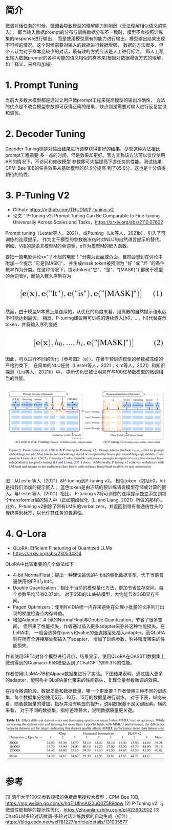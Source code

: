 # 简介

微调对话任务的时候，微调会导致模型的理解能力别削弱（无法理解相似语义的输入），
即当输入数据prompt的分布与训练数据分布不一致时，模型不会按照训练集的response进行输出，
而是使用模型原有的能力进行输出，模型输出结果出现不可控的情况。这个时候需要对输入的数据进行数据增强，
数据的方法很多，但个人认为对于样本比较少的对话，最有效的方式应该是人工进行标注，
即人工写出输入数据prompt的各种可能的语义相似的样本来(根据对数据增强方式的理解，如：释义、采样和加噪)


# 1. Prompt Tuning

当前大多数大模型都是通过让用户做prompt工程来提高模型的输出准确性，
方法的优点是不改变模型参数即可获得正确的结果，缺点则是需要对输入进行反复尝试和调优。

# 2. Decoder Tuning

Decoder Tuning则是对输出结果进行调整获得更好的结果，尽管这种方法相比prompt工程需要
多一点的时间，但是效果却更好。官方宣称该方法可以仅仅使用API的情况下，不访问和修改模型
参数即可大幅提高下游任务的性能。测试结果CPM-Bee 10B的任务效果从基础模型的61.9分提高
到了85.6分，这也是十分值得期待的特性。

# 3. P-Tuning V2

- Github: https://github.com/THUDM/P-tuning-v2
- 论文：P-Tuning v2: Prompt Tuning Can Be Comparable to Fine-tuning Universally
       Across Scales and Tasks，https://arxiv.org/abs/2110.07602

Prompt tuning（Lester等人，2021），或Ptuning（Liu等人，2021b），引入了可训练的连续提示，
作为主干模型的参数被冻结时对NLU的自然语言提示的替代。例如，V指的是语言模型M的单词表，e作为模型M的嵌入函数。

要把一篇电影评论x="了不起的电影！"分类为正面或负面，自然会想到在评论中附加一个提示 "它是[MASK]"，
并生成mask token被预测为 "好 "或 "坏 "的条件概率作为分类。在这种情况下，提示token{"它"、"是"、"[MASK]"}
都属于模型的单词表V，而输入嵌入序列将为

![](.01_概述_images/p-tuning公式1.png)

然而，由于模型M本质上是连续的，从优化的角度来看，用离散的自然提示语永远不可能达到最优。
相反，P-tuning建议用可训练的连续嵌入[h0，...，hi]代替提示token，并将输入序列变成

![](.01_概述_images/p-tuning公式2.png)

因此，可以进行不同的优化（参考图2（a））。在骨干预训练模型的参数被冻结的严格约束下，
在简单的NLU任务（Lester等人，2021；Kim等人，2021）和知识探测（Liu等人，2021b）中，
提示优化已被证明具有与100亿参数模型的微调相当的性能。

![](.01_概述_images/ptuning_v2.png)

图：从Lester等人（2021）&P-tuning到P-tuning v2。 橙色token（包括h0，hi）是指我们添加的提示嵌入；
蓝色token是由冻结的预训练语言模型存储或计算的嵌入。与Lester等人（2021）相比，
P-tuning v2将可训练的连续提示独立添加到每个transformer层的输入中（正如前缀优化（Li and Liang, 2021）所做的那样）。
此外，P-tuning v2删除了带有LM头的verbalizers，并返回到带有普通线性头的传统类别标签，以允许其任务的普遍性。

# 4. Q-Lora

- QLoRA: Efficient Finetuning of Quantized LLMs
- https://arxiv.org/abs/2305.14314

QLoRA中比较重要的几个做法如下：

- 4-bit NormalFloat：提出一种理论最优的4-bit的量化数据类型，优于当前普遍使用的FP4与Int4。
- Double Quantization：相比于当前的模型量化方法，更加节省显存空间。每个参数平均节省0.37bit，
  对于65B的LLaMA模型，大约能节省3GB显存空间。
- Paged Optimizers：使用NVIDIA统一内存来避免在处理小批量的长序列时出现的梯度检查点内存峰值。
- 增加Adapter：4-bit的NormalFloat与Double Quantization，节省了很多空间，
  但带来了性能损失，作者通过插入更多adapter来弥补这种性能损失。在LoRA中，
  一般会选择在query和value的全连接层处插入adapter。而QLoRA则在所有全连接层处都插入了adapter，
  增加了训练参数，弥补精度带来的性能损失。

作者使用GPT4对各个模型进行评价，结果显示，使用QLoRA在OASST1数据集上微调得到的Guanaco-65B模型达到了ChatGPT的99.3%的性能。

作者使用LLaMA-7B和Alpaca数据集进行了实验。下图结果表明，通过插入更多的adapter，能够弥补QLoRA量化带来的性能损失，复现全量参数微调的效果。

在指令微调阶段，数据质量和数据数量，哪一个更重要？作者使用三种不同的训练集，每个数据集分别使用5万、10万、15万的数据量进行训练。
对于下表，纵向来看，随着数据量的增加，指标并没有明显的提升，说明数据量不是关键因素。横向来看，
对于不同的数据集，指标差距甚大，说明数据质量更关键。

![](.01_概述_images/数据量和质量对比.png)

# 参考
[1] 清华大学100亿参数规模的免费商用授权大模型：CPM-Bee 10B, https://mp.weixin.qq.com/s/hqE1UIhnAI23uQ0Z5R9opw
[2] P-Tuning v2: 与微调性能相等的提示性优化，https://zhuanlan.zhihu.com/p/423902902
[3] ChatGLM多轮对话微调-多轮对话训练数据的自动生成（标注）, https://blog.csdn.net/wxl781227/article/details/131005577